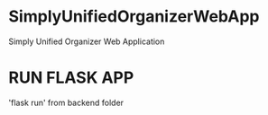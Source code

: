 # SimplyUnifiedOrganizerWebApp
 Simply Unified Organizer Web Application

# RUN FLASK APP
 'flask run' from backend folder